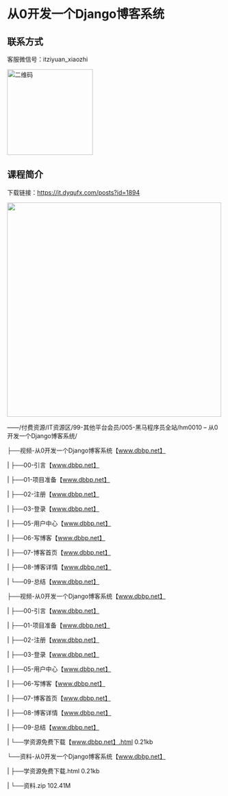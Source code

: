# 从0开发一个Django博客系统

## 联系方式

客服微信号：itziyuan_xiaozhi

<img src="https://ziyuanyun.oss-cn-guangzhou.aliyuncs.com/common/20240614073449/666b82192834a.jpg" width="200" height="200" alt="二维码">

## 课程简介

下载链接：https://it.dyqufx.com/posts?id=1894

<img src="https://ziyuanyun.oss-cn-guangzhou.aliyuncs.com/yun/20240515183558/6644900ead0c4.jpg" width="500" alt="">

  ——/付费资源/IT资源区/99-其他平台会员/005-黑马程序员全站/hm0010 &#8211; 从0开发一个Django博客系统/

 ├──视频-从0开发一个Django博客系统【www.dbbp.net】

 | ├──00-引言【www.dbbp.net】

 | ├──01-项目准备【www.dbbp.net】

 | ├──02-注册【www.dbbp.net】

 | ├──03-登录【www.dbbp.net】

 | ├──05-用户中心【www.dbbp.net】

 | ├──06-写博客【www.dbbp.net】

 | ├──07-博客首页【www.dbbp.net】

 | ├──08-博客详情【www.dbbp.net】

 | └──09-总结【www.dbbp.net】

 ├──视频-从0开发一个Django博客系统【www.dbbp.net】

 | ├──00-引言【www.dbbp.net】

 | ├──01-项目准备【www.dbbp.net】

 | ├──02-注册【www.dbbp.net】

 | ├──03-登录【www.dbbp.net】

 | ├──05-用户中心【www.dbbp.net】

 | ├──06-写博客【www.dbbp.net】

 | ├──07-博客首页【www.dbbp.net】

 | ├──08-博客详情【www.dbbp.net】

 | ├──09-总结【www.dbbp.net】

 | └──学资源免费下载【www.dbbp.net】.html 0.21kb

 └──资料-从0开发一个Django博客系统【www.dbbp.net】

 | ├──学资源免费下载.html 0.21kb

 | └──资料.zip 102.41M

  
